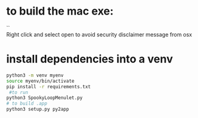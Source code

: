 # to build the mac exe:
``  
Right click and select open to avoid security disclaimer message from osx

# install dependencies into a venv
```bash
python3 -m venv myenv
source myenv/bin/activate
pip install -r requirements.txt
 #to run
python3 SpookyLoopMenulet.py
# to build .app
python3 setup.py py2app
```

